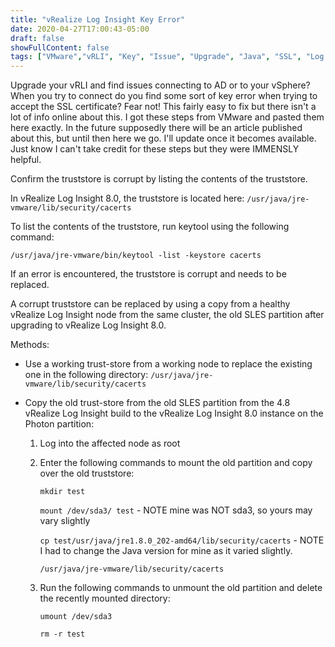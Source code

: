 ```yaml
---
title: "vRealize Log Insight Key Error"
date: 2020-04-27T17:00:43-05:00
draft: false
showFullContent: false
tags: ["VMware","vRLI", "Key", "Issue", "Upgrade", "Java", "SSL", "Log Insight", "vRealize"]
---
```


Upgrade your vRLI and find issues connecting to AD or to your vSphere? When you try to connect do you find some sort of key error when trying to accept the SSL certificate? Fear not! This fairly easy to fix but there isn't a lot of info online about this. I got these steps from VMware and pasted them here exactly. In the future supposedly there will be an article published about this, but until then here we go. I'll update once it becomes available. Just know I can't take credit for these steps but they were IMMENSLY helpful. 

Confirm the truststore is corrupt by listing the contents of the truststore.

In vRealize Log Insight 8.0, the truststore is located here:
```/usr/java/jre-vmware/lib/security/cacerts```

To list the contents of the truststore, run keytool using the following command:

```/usr/java/jre-vmware/bin/keytool -list -keystore cacerts```

If an error is encountered, the truststore is corrupt and needs to be replaced.

A corrupt truststore can be replaced by using a copy from a healthy vRealize Log Insight node from the same cluster, the old SLES partition after upgrading to vRealize Log Insight 8.0. 

Methods:
- Use a working trust-store from a working node to replace the existing one in the following directory:
```/usr/java/jre-vmware/lib/security/cacerts```

- Copy the old trust-store from the old SLES partition from the 4.8 vRealize Log Insight build to the vRealize Log Insight 8.0 instance on the Photon partition:
	1. Log into the affected node as root
	2. Enter the following commands to mount the old partition and copy over the old truststore:

		```mkdir test```

		```mount /dev/sda3/ test``` - NOTE mine was NOT sda3, so yours may vary slightly

		```cp test/usr/java/jre1.8.0_202-amd64/lib/security/cacerts``` - NOTE I had to change the Java version for mine as it varied slightly. 

		```/usr/java/jre-vmware/lib/security/cacerts```
	
	3. Run the following commands to unmount the old partition and delete the recently mounted directory:

		```umount /dev/sda3```

		```rm -r test```


